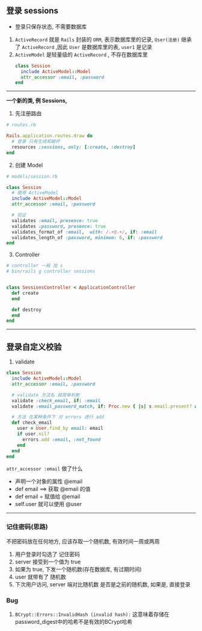 ## 登录 sessions
- 登录只保存状态, 不需要数据库


1. `ActiveRecord` 就是 `Rails` 封装的 `ORM`, 表示数据库里的记录, `User(注册)` 继承了 `ActiveRecord` ,因此 `User` 是数据库里的表, `user1` 是记录
2. `ActiveModel` 是轻量级的 `ActiveRecord` , 不存在数据库里
   ```ruby
   class Session
     include ActiveModel::Model
     attr_accessor :email, :password
   end
   ```
   
   
---

**一个新的类, 例 Sessions,**
1. 先注册路由
```ruby
# routes.rb

Rails.application.routes.draw do
  # 登录 只有生成和破坏
  resources :sessions, only: [:create, :destroy]
end
```

2. 创建 Model
```ruby
# models/session.rb

class Session
  # 使用 ActiveModel
  include ActiveModel::Model
  attr_accessor :email, :password

  # 验证
  validates :email, presence: true
  validates :password, presence: true
  validates_format_of :email,  with: /.+@.+/, if: :email
  validates_length_of :password, minimum: 6, if: :password
end
```

3. Controller
```ruby
# controller 一般 加 s
# bin/rails g controller sessions


class SessionsController < ApplicationController
  def create
  end

  def destroy
  end
end
```

---

## 登录自定义校验
1. validate
```ruby
class Session
  include ActiveModel::Model
  attr_accessor :email, :password

  # validate 方法名 就简单判断
  validate :check_email, if: :email
  validate :email_password_match, if: Proc.new { |s| s.email.present? and s.password.present? }

  # 方法 在某种条件下 对 errors 进行 add
  def check_email
    user = User.find_by email: email
    if user.nil?
      errors.add :email, :not_found
    end
  end
end
```

`attr_accessor :email` 做了什么
- 声明一个对象的属性 @email
- def email ==> 获取 @email 的值
- def email = 赋值给 @email
- self.user 就可以使用 @user


---

### 记住密码(思路)
不把密码放在任何地方,  应该存取一个随机数, 有效时间一周或两周

1. 用户登录时勾选了 记住密码
2. server 接受到一个值为 true
3. 如果为 true, 下发一个随机数(存在数据库, 有过期时间)
4. user 就带有了 随机数
5. 下次用户访问, server 端对比随机数 是否是之前的随机数, 如果是, 直接登录


### Bug
1. `BCrypt::Errors::InvalidHash (invalid hash):`
   这意味着存储在 password_digest中的哈希不是有效的BCrypt哈希